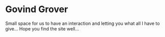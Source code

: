 # Govind Grover
Small space for us to have an interaction and letting you what all I have to give...
Hope you find the site well...
